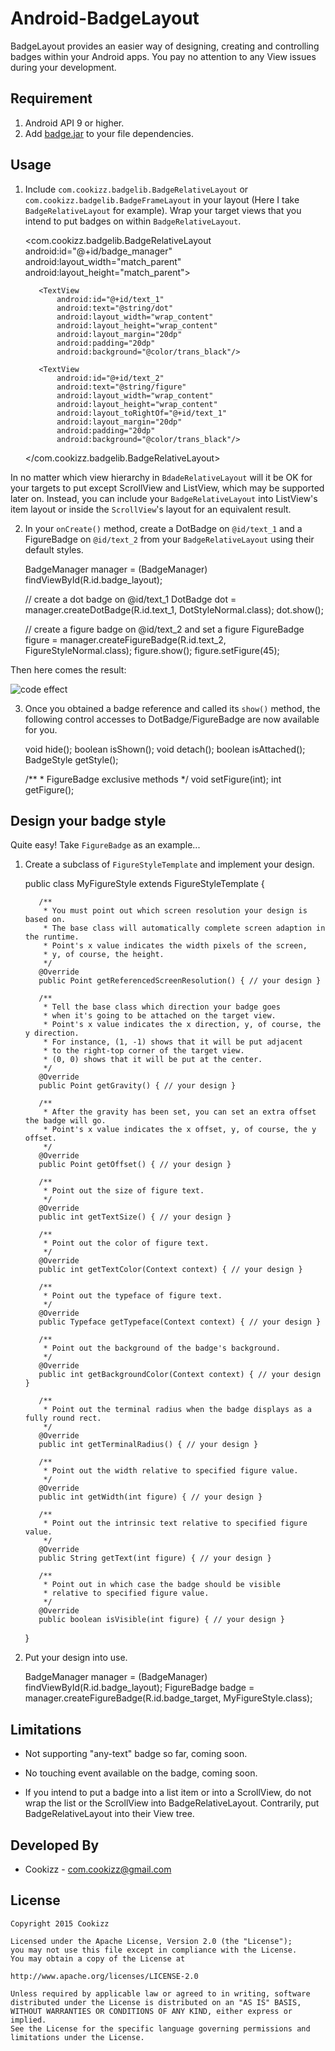 # Android-BadgeLayout
BadgeLayout provides an easier way of designing, creating and controlling badges within your Android apps. You pay no attention to any View issues during your development.

## Requirement
  
  1. Android API 9 or higher.
  2. Add [badge.jar](https://github.com/Cookizz/Android-BadgeLayout/blob/master/release/badge.jar) to your file dependencies.
  
## Usage

  1. Include `com.cookizz.badgelib.BadgeRelativeLayout` or `com.cookizz.badgelib.BadgeFrameLayout` in your layout (Here I take `BadgeRelativeLayout` for example). Wrap your target views that you intend to put badges on within `BadgeRelativeLayout`.

        <com.cookizz.badgelib.BadgeRelativeLayout
            android:id="@+id/badge_manager"
            android:layout_width="match_parent"
            android:layout_height="match_parent">
            
            <TextView
                android:id="@+id/text_1"
                android:text="@string/dot"
                android:layout_width="wrap_content"
                android:layout_height="wrap_content"
                android:layout_margin="20dp"
                android:padding="20dp"
                android:background="@color/trans_black"/>

            <TextView
                android:id="@+id/text_2"
                android:text="@string/figure"
                android:layout_width="wrap_content"
                android:layout_height="wrap_content"
                android:layout_toRightOf="@+id/text_1"
                android:layout_margin="20dp"
                android:padding="20dp"
                android:background="@color/trans_black"/>
                
        </com.cookizz.badgelib.BadgeRelativeLayout>

  In no matter which view hierarchy in `BdadeRelativeLayout` will it be OK for your targets to put except ScrollView and ListView, which may be supported later on. Instead, you can include your `BadgeRelativeLayout` into ListView's item layout or inside the `ScrollView`'s layout for an equivalent result.

  2. In your `onCreate()` method, create a DotBadge on `@id/text_1` and a FigureBadge on `@id/text_2` from your `BadgeRelativeLayout` using their default styles.

        BadgeManager manager = (BadgeManager) findViewById(R.id.badge_layout);
        
        // create a dot badge on @id/text_1
        DotBadge dot = manager.createDotBadge(R.id.text_1, DotStyleNormal.class);
        dot.show();
        
        // create a figure badge on @id/text_2 and set a figure
        FigureBadge figure = manager.createFigureBadge(R.id.text_2, FigureStyleNormal.class);
        figure.show();
        figure.setFigure(45);

  Then here comes the result: 
  
  ![code effect](https://github.com/Cookizz/Android-BadgeLayout/blob/master/badgedemo/src/main/res/raw/dotandfigure.png)
    
  3. Once you obtained a badge reference and called its `show()` method, the following control accesses to DotBadge/FigureBadge are now available for you.

        void hide();
        boolean isShown();
        void detach();
        boolean isAttached();
        BadgeStyle getStyle();

        /**
         * FigureBadge exclusive methods
         */
        void setFigure(int);
        int getFigure();

## Design your badge style
  Quite easy! Take `FigureBadge` as an example...
  
  1. Create a subclass of `FigureStyleTemplate` and implement your design.
  
        public class MyFigureStyle extends FigureStyleTemplate {
        
            /** 
             * You must point out which screen resolution your design is based on.
             * The base class will automatically complete screen adaption in the runtime.
             * Point's x value indicates the width pixels of the screen,
             * y, of course, the height.
             */
            @Override
            public Point getReferencedScreenResolution() { // your design }
        
            /**
             * Tell the base class which direction your badge goes
             * when it's going to be attached on the target view.
             * Point's x value indicates the x direction, y, of course, the y direction.
             * For instance, (1, -1) shows that it will be put adjacent
             * to the right-top corner of the target view.
             * (0, 0) shows that it will be put at the center.
             */
            @Override
            public Point getGravity() { // your design }
        
            /**
             * After the gravity has been set, you can set an extra offset the badge will go.
             * Point's x value indicates the x offset, y, of course, the y offset.
             */
            @Override
            public Point getOffset() { // your design }
            
            /**
             * Point out the size of figure text.
             */
            @Override
            public int getTextSize() { // your design }
        
            /**
             * Point out the color of figure text.
             */
            @Override
            public int getTextColor(Context context) { // your design }
        
            /**
             * Point out the typeface of figure text.
             */
            @Override
            public Typeface getTypeface(Context context) { // your design }
        
            /**
             * Point out the background of the badge's background.
             */
            @Override
            public int getBackgroundColor(Context context) { // your design }
        
            /**
             * Point out the terminal radius when the badge displays as a fully round rect.
             */
            @Override
            public int getTerminalRadius() { // your design }
        
            /**
             * Point out the width relative to specified figure value.
             */
            @Override
            public int getWidth(int figure) { // your design }
        
            /**
             * Point out the intrinsic text relative to specified figure value.
             */
            @Override
            public String getText(int figure) { // your design }
        
            /**
             * Point out in which case the badge should be visible
             * relative to specified figure value.
             */
            @Override
            public boolean isVisible(int figure) { // your design }
        }
    
  2. Put your design into use.

        BadgeManager manager = (BadgeManager) findViewById(R.id.badge_layout);
        FigureBadge badge = manager.createFigureBadge(R.id.badge_target, MyFigureStyle.class);

## Limitations
  
  * Not supporting "any-text" badge so far, coming soon.
  
  * No touching event available on the badge, coming soon.
  
  * If you intend to put a badge into a list item or into a ScrollView, do not wrap the list or the ScrollView into BadgeRelativeLayout. Contrarily, put BadgeRelativeLayout into their View tree.

## Developed By

  * Cookizz - <com.cookizz@gmail.com>

## License

    Copyright 2015 Cookizz

    Licensed under the Apache License, Version 2.0 (the "License");
    you may not use this file except in compliance with the License.
    You may obtain a copy of the License at

    http://www.apache.org/licenses/LICENSE-2.0

    Unless required by applicable law or agreed to in writing, software
    distributed under the License is distributed on an "AS IS" BASIS,
    WITHOUT WARRANTIES OR CONDITIONS OF ANY KIND, either express or implied.
    See the License for the specific language governing permissions and
    limitations under the License.
